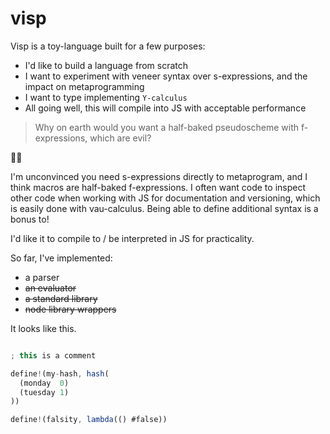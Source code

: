 # visp

Visp is a toy-language built for a few purposes:

- I'd like to build a language from scratch
- I want to experiment with veneer syntax over s-expressions, and the impact on metaprogramming
- I want to type implementing `Y-calculus`
- All going well, this will compile into JS with acceptable performance

> Why on earth would you want a half-baked pseudoscheme with f-expressions, which are evil?

:woman_shrugging:

I'm unconvinced you need s-expressions directly to metaprogram, and I think macros are half-baked f-expressions. I often want code to inspect other code when working with JS for documentation and versioning, which is easily done with vau-calculus. Being able to define additional syntax is a bonus to!

I'd like it to compile to / be interpreted in JS for practicality.

So far, I've implemented:

- a parser
- ~~an evaluator~~
- ~~a standard library~~
- ~~node library wrappers~~

It looks like this.

```js

; this is a comment

define!(my-hash, hash(
  (monday  0)
  (tuesday 1)
))

define!(falsity, lambda(() #false))
```
